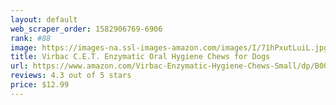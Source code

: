 ```yaml
---
layout: default 
﻿web_scraper_order: 1582906769-6906
rank: #88
image: https://images-na.ssl-images-amazon.com/images/I/71hPxutLuiL.jpg
title: Virbac C.E.T. Enzymatic Oral Hygiene Chews for Dogs
url: https://www.amazon.com/Virbac-Enzymatic-Hygiene-Chews-Small/dp/B001P3PR54/ref=zg_mw_pet-supplies_88?_encoding=UTF8&psc=1&refRID=H5H5GKBRAGT498NV2G74
reviews: 4.3 out of 5 stars
price: $12.99 
---
```

